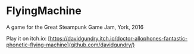 # FlyingMachine
A game for the Great Steampunk Game Jam, York, 2016

Play it on itch.io: [https://davidgundry.itch.io/doctor-allophones-fantastic-phonetic-flying-machine](github.com/davidgundry/)
